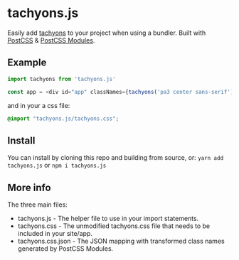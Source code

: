 # tachyons.js
Easily add [tachyons](https://tachyons.io) to your project when using a bundler. Built with [PostCSS](https://postcss.org) & [PostCSS Modules](https://github.com/css-modules/postcss-modules).

## Example
```javascript
import tachyons from 'tachyons.js'

const app = <div id="app" classNames={tachyons('pa3 center sans-serif')} />
```
and in your a css file:
```css
@import "tachyons.js/tachyons.css";
```

## Install
You can install by cloning this repo and building from source, or: `yarn add tachyons.js` or `npm i tachyons.js`

## More info
The three main files:
* tachyons.js - The helper file to use in your import statements.
* tachyons.css - The unmodified tachyons.css file that needs to be included in your site/app.
* tachyons.css.json - The JSON mapping with transformed class names generated by PostCSS Modules.

